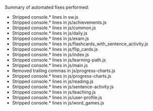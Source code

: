 Summary of automated fixes performed:

- Stripped console.* lines in sw.js
- Stripped console.* lines in js/achievements.js
- Stripped console.* lines in js/common.js
- Stripped console.* lines in js/daily.js
- Stripped console.* lines in js/exam.js
- Stripped console.* lines in js/flashcards_with_sentence_activity.js
- Stripped console.* lines in js/flip_cards.js
- Stripped console.* lines in js/index.js
- Stripped console.* lines in js/learning-path.js
- Stripped console.* lines in js/main.js
- Removed trailing commas in js/progress-charts.js
- Stripped console.* lines in js/progress-charts.js
- Stripped console.* lines in js/reading.js
- Stripped console.* lines in js/sentence-activity.js
- Stripped console.* lines in js/teaching.js
- Stripped console.* lines in js/user-profile.js
- Stripped console.* lines in js/word_games.js